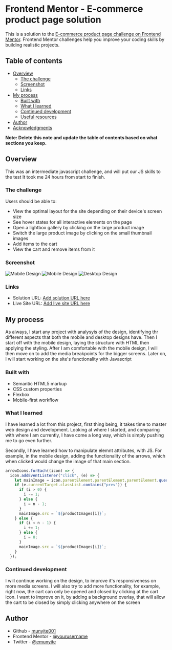 # Frontend Mentor - E-commerce product page solution

This is a solution to the [E-commerce product page challenge on Frontend Mentor](https://www.frontendmentor.io/challenges/ecommerce-product-page-UPsZ9MJp6). Frontend Mentor challenges help you improve your coding skills by building realistic projects.

## Table of contents

- [Overview](#overview)
  - [The challenge](#the-challenge)
  - [Screenshot](#screenshot)
  - [Links](#links)
- [My process](#my-process)
  - [Built with](#built-with)
  - [What I learned](#what-i-learned)
  - [Continued development](#continued-development)
  - [Useful resources](#useful-resources)
- [Author](#author)
- [Acknowledgments](#acknowledgments)

**Note: Delete this note and update the table of contents based on what sections you keep.**

## Overview
This was an intermediate javascript challenge, and will put our JS skills to the test
It took me 24 hours from start to finish.

### The challenge

Users should be able to:

- View the optimal layout for the site depending on their device's screen size
- See hover states for all interactive elements on the page
- Open a lightbox gallery by clicking on the large product image
- Switch the large product image by clicking on the small thumbnail images
- Add items to the cart
- View the cart and remove items from it

### Screenshot

![Mobile Design](./screenshots/Mobile-design.png)
![Mobile Design](./screenshots/Mobile-design2.png)
![Desktop Design](./screenshots/desktop-design.png)

### Links

- Solution URL: [Add solution URL here](https://your-solution-url.com)
- Live Site URL: [Add live site URL here](https://your-live-site-url.com)

## My process
As always, I start any project with analysyis of the design, identifying thr different aspects that both the mobile and desktop designs have.
Then I start off with the mobile design, laying the structure with HTML then applying the styling. 
After I am comfortable with the mobile design, I will then move on to add the media breakpoints for the bigger screens.
Later on, I will start working on the site's functionality with Javascript

### Built with

- Semantic HTML5 markup
- CSS custom properties
- Flexbox
- Mobile-first workflow

### What I learned

I have learned a lot from this project, first thing being, it takes time to master web design and development. Looking at where I started, and comparing with where I am currently, I have come a long way, which is simply pushing me to go even further.

Secondly, I have learned how to manipulate elemnt attributes, with JS. For example, in the mobile design, adding the functionality of the arrows, which when clicked would change the image of that main section.
```js
arrowIcons.forEach((icon) => {
  icon.addEventListener("click", (e) => {
    let mainImage = icon.parentElement.parentElement.parentElement.querySelector('.main-product-image');
    if (e.currentTarget.classList.contains("prev")) {
      if (i > 0) {
        i -= 1;
      } else {
        i = n - 1;
      }
      mainImage.src = `${productImages[i]}`;
    } else {
      if (i < n - 1) {
        i += 1;
      } else {
        i = 0;
      }
      mainImage.src = `${productImages[i]}`;
    }
  });
```

### Continued development

I will continue working on the design, to improve it's responsiveness on more media screens.
I will also try to add more functionality, for example, right now, the cart can only be opened and closed by clicking at the cart icon. I want to improve on it, by adding a background overlay, that will allow the cart to be closed by simply clicking anywhere on the screen

## Author

- Github - [munyite001](https://www.github.com/munyite001)
- Frontend Mentor - [@yourusername](https://www.frontendmentor.io/profile/munyite001)
- Twitter - [@emunyite](https://www.twitter.com/emunyite)